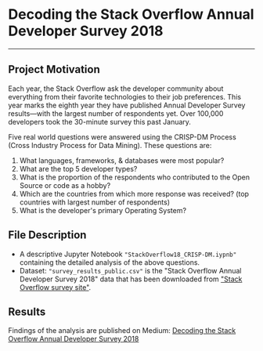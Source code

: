 
# Decoding the Stack Overflow Annual Developer Survey 2018
***

## Project Motivation
Each year, the Stack Overflow ask the developer community about everything from their favorite technologies to their job preferences. This year marks the eighth year they have published Annual Developer Survey results—with the largest number of respondents yet. Over 100,000 developers took the 30-minute survey this past January.

Five real world questions were answered using the CRISP-DM Process (Cross Industry Process for Data Mining). These questions are:
1. What languages, frameworks, & databases were most popular?
2. What are the top 5 developer types?
3. What is the proportion of the respondents who contributed to the Open Source or code as a hobby?
4. Which are the countries from which more response was received? (top countries with largest number of respondents)
5. What is the developer's primary Operating System?

## File Description
- A descriptive Jupyter Notebook `"StackOverflow18_CRISP-DM.iypnb"` containing the detailed analysis of the above questions.
- Dataset: `"survey_results_public.csv"` is the "Stack Overflow Annual Developer Survey 2018" data that has been downloaded from ["Stack Overflow survey site"](https://insights.stackoverflow.com/survey).

## Results
Findings of the analysis are published on Medium: [Decoding the Stack Overflow Annual Developer Survey 2018](https://medium.com/@rahulranjan98/decoding-the-stack-overflow-developer-survey-2018-e41011872dda)
